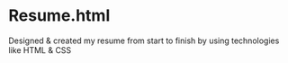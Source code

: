 # Resume.html
Designed &amp; created my resume from start to finish by using technologies like HTML &amp; CSS 
